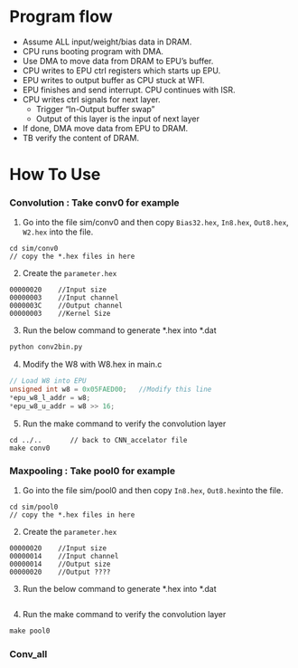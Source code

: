 # Program flow
- Assume ALL input/weight/bias data in DRAM.
- CPU runs booting program with DMA.
- Use DMA to move data from DRAM to EPU’s buffer.
- CPU writes to EPU ctrl registers which starts up EPU.
- EPU writes to output buffer as CPU stuck at WFI.
- EPU finishes and send interrupt. CPU continues with ISR.
- CPU writes ctrl signals for next layer.
  - Trigger “In-Output buffer swap”
  - Output of this layer is the input of next layer
- If done, DMA move data from EPU to DRAM.
- TB verify the content of DRAM.

# How To Use
### Convolution : Take conv0 for example
1. Go into the file sim/conv0 and then copy `Bias32.hex`, `In8.hex`, `Out8.hex`, `W2.hex` into the file.
  ```shell
  cd sim/conv0
  // copy the *.hex files in here
  ```
2. Create the `parameter.hex`
  ```
  00000020    //Input size
  00000003    //Input channel
  0000003C    //Output channel
  00000003    //Kernel Size
  ```
3. Run the below command to generate *.hex into *.dat
  ```python
  python conv2bin.py
  ```
4. Modify the W8 with W8.hex in main.c
  ```c
  // Load W8 into EPU
  unsigned int w8 = 0x05FAED00;   //Modify this line
  *epu_w8_l_addr = w8;
  *epu_w8_u_addr = w8 >> 16;
  ```
5. Run the make command to verify the convolution layer
  ```shell
  cd ../..       // back to CNN_accelator file
  make conv0
  ```
### Maxpooling : Take  pool0 for example
1. Go into the file sim/pool0 and then copy `In8.hex`, `Out8.hex`into the file.
  ```shell
  cd sim/pool0
  // copy the *.hex files in here
  ```
2. Create the `parameter.hex`
  ```
  00000020    //Input size
  00000014    //Input channel
  00000014    //Output size
  00000020    //Output ????
  ```
3. Run the below command to generate *.hex into *.dat
  ```python
  ```
4. Run the make command to verify the convolution layer
  ```makefile
  make pool0
  ```
### Conv_all
  
